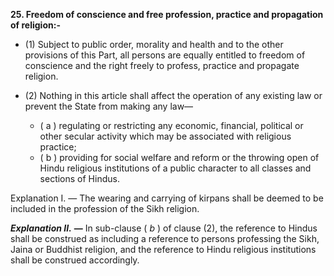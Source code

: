 **25. Freedom of conscience and free profession, practice and propagation of religion:-**
- (1) Subject to public order, morality and health and to the other provisions of this Part, all persons are equally entitled to freedom of conscience and the right freely to profess, practice and propagate religion.

- (2) Nothing in this article shall affect the operation of any existing law or prevent the State from making any law—
    - ( a ) regulating or restricting any economic, financial, political or other secular activity which may be associated with religious practice;
    - ( b ) providing for social welfare and reform or the throwing open of Hindu religious institutions of a public character to all classes and sections of Hindus.

Explanation I. — The wearing and carrying of kirpans shall be deemed to be included in the profession of the Sikh religion.

**_Explanation II._** **—** In sub-clause ( _b_ ) of clause (2), the reference to Hindus shall be construed as including a reference to persons professing the Sikh, Jaina or Buddhist religion, and the reference to Hindu religious institutions shall be construed accordingly.
